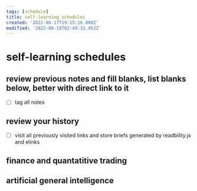 ```yaml
---
tags: [schedule]
title: self-learning schedules
created: '2022-08-17T19:15:16.000Z'
modified: '2022-08-18T02:49:31.452Z'
---
```


# self-learning schedules

## review previous notes and fill blanks, list blanks below, better with direct link to it
- [ ] tag all notes

## review your history
- [ ] visit all previously visited links and store briefs generated by readbility.js and elinks

## finance and quantatitive trading

## artificial general intelligence
